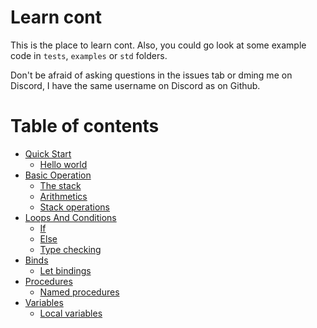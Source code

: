 # Learn cont
This is the place to learn cont. Also, you could go look at some example code in `tests`, `examples` or
`std` folders.

Don't be afraid of asking questions in the issues tab or dming me on Discord,
I have the same username on Discord as on Github. 

# Table of contents
* [Quick Start](https://github.com/farkon00/cont/blob/master/learn-cont/01-quick-start.md)
  * [Hello world](https://github.com/farkon00/cont/blob/master/learn-cont/01-quick-start.md#hello-world)
* [Basic Operation](https://github.com/farkon00/cont/blob/master/learn-cont/02-basic-operation.md)
  * [The stack](https://github.com/farkon00/cont/blob/master/learn-cont/02-basic-operation.md#the-stack)
  * [Arithmetics](https://github.com/farkon00/cont/blob/master/learn-cont/02-basic-operation.md#arithmetics)
  * [Stack operations](https://github.com/farkon00/cont/blob/master/learn-cont/02-basic-operation.md#stack-operations)
* [Loops And Conditions](https://github.com/farkon00/cont/blob/master/learn-cont/03-loops-and-conditions.md)
  * [If](https://github.com/farkon00/cont/blob/master/learn-cont/03-loops-and-conditions.md#if)
  * [Else](https://github.com/farkon00/cont/blob/master/learn-cont/03-loops-and-conditions.md#else)
  * [Type checking](https://github.com/farkon00/cont/blob/master/learn-cont/03-loops-and-conditions.md#type-checking)
* [Binds](https://github.com/farkon00/cont/blob/master/learn-cont/04-binds.md)
  * [Let bindings](https://github.com/farkon00/cont/blob/master/learn-cont/04-binds.md#let-bindings)
* [Procedures](https://github.com/farkon00/cont/blob/master/learn-cont/05-procedures.md)
  * [Named procedures](https://github.com/farkon00/cont/blob/master/learn-cont/05-procedures.md#named-procedures)
* [Variables](https://github.com/farkon00/cont/blob/master/learn-cont/06-variables.md)
  * [Local variables](https://github.com/farkon00/cont/blob/master/learn-cont/06-variables.md#local-variables)
